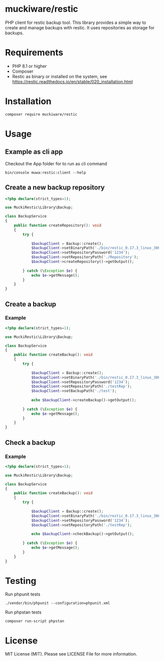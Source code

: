 # muckiware/restic
PHP client for restic backup tool. This library provides a simple way to create and manage backups with restic. It uses repositories as storage for backups.

# Requirements
- PHP 8.1 or higher
- Composer
- Restic as binary or installed on the system, see https://restic.readthedocs.io/en/stable/020_installation.html
# Installation
```bash
composer require muckiware/restic
```
# Usage
## Example as cli app
Checkout the App folder for to run as cli command
```shell
bin/console muwa:restic:client --help
```
## Create a new backup repository
```php
<?php declare(strict_types=1);

use MuckiRestic\Library\Backup;

class BackupService
{
    public function createRepository(): void
    {
        try {
        
            $backupClient = Backup::create();
            $backupClient->setBinaryPath('./bin/restic_0.17.3_linux_386');
            $backupClient->setRepositoryPassword('1234');
            $backupClient->setRepositoryPath('./Repository');
            $backupClient->createRepository()->getOutput();
        
        } catch (\Exception $e) {
            echo $e->getMessage();
        }
    }
}
```

## Create a backup
### Example
```php
<?php declare(strict_types=1);

use MuckiRestic\Library\Backup;

class BackupService
{
    public function createBackup(): void
    {
        try {
        
            $backupClient = Backup::create();
            $backupClient->setBinaryPath('./bin/restic_0.17.3_linux_386'); //optional
            $backupClient->setRepositoryPassword('1234');
            $backupClient->setRepositoryPath('./testRep');
            $backupClient->setBackupPath('./test');
            
            echo $backupClient->createBackup()->getOutput();
        
        } catch (\Exception $e) {
            echo $e->getMessage();
        }
    }
}
```

## Check a backup
### Example
```php
<?php declare(strict_types=1);

use MuckiRestic\Library\Backup;

class BackupService
{
    public function createBackup(): void
    {
        try {
        
            $backupClient = Backup::create();
            $backupClient->setBinaryPath('./bin/restic_0.17.3_linux_386');
            $backupClient->setRepositoryPassword('1234');
            $backupClient->setRepositoryPath('./testRep');
            
            echo $backupClient->checkBackup()->getOutput();
        
        } catch (\Exception $e) {
            echo $e->getMessage();
        }
    }
}
```

# Testing
Run phpunit tests
```shell
./vendor/bin/phpunit --configuration=phpunit.xml
```
Run phpstan tests
```shell
composer run-script phpstan
```
# License
MIT License (MIT). Please see LICENSE File for more information.